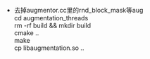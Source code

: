 ####  
- 去掉augmentor.cc里的rnd_block_mask等aug  
  cd augmentation_threads  
  rm -rf build && mkdir build  
  cmake ..  
  make   
  cp libaugmentation.so ..  
  
